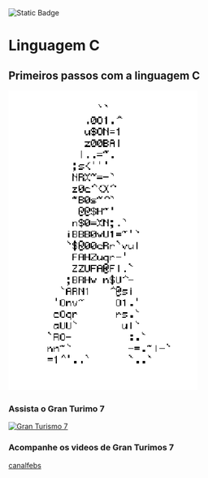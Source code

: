 <img alt="Static Badge" src="https://img.shields.io/badge/febis-canal-style">

# Linguagem C
## Primeiros passos com a linguagem C

![Homem letral](https://github.com/febis34/c/blob/main/66c21a45b16d427acc8f3d8837cb4897.gif)
### Assista o Gran Turimo 7
[![Gran Turismo 7](https://img.youtube.com/vi/nMIhrE10lOE/0.jpg)](https://www.youtube.com/watch?v=nMIhrE10lOE)
### Acompanhe os videos de Gran Turimos 7
[canalfebs](https://www.youtube.com/channel/UCPf5_fP7fln-vCq93UOQqMQ)
